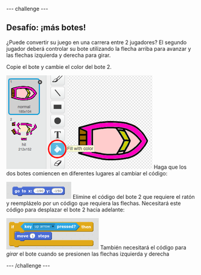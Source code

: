 \--- challenge \---

## Desafío: ¡más botes!

¿Puede convertir su juego en una carrera entre 2 jugadores? El segundo jugador deberá controlar su bote utilizando la flecha arriba para avanzar y las flechas izquierda y derecha para girar.

Copie el bote y cambie el color del bote 2.

![captura de pantalla](images/boat-p2.png) Haga que los dos botes comiencen en diferentes lugares al cambiar el código:

![captura de pantalla](images/boat-p2start-blocks.png) Elimine el código del bote 2 que requiere el ratón y reemplázelo por un código que requiera las flechas. Necesitará este código para desplazar el bote 2 hacia adelante:

![captura de pantalla](images/boat-p2forward-blocks.png) También necesitará el código para *girar* el bote cuando se presionen las flechas izquierda y derecha

\--- /challenge \---